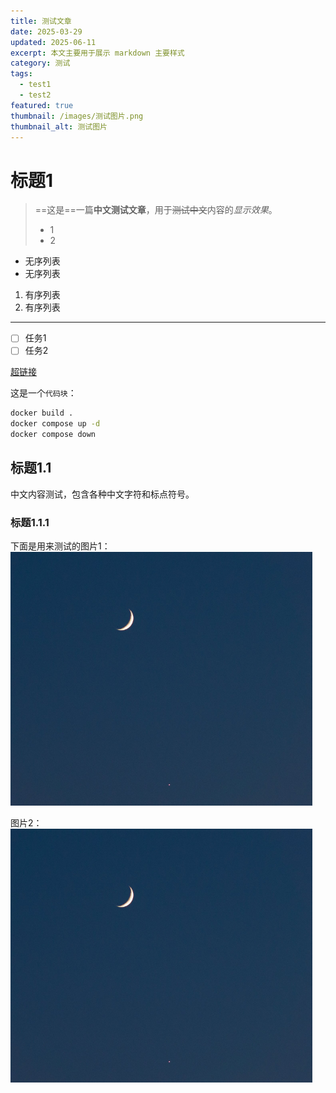 ```yaml
---
title: 测试文章
date: 2025-03-29
updated: 2025-06-11
excerpt: 本文主要用于展示 markdown 主要样式
category: 测试
tags: 
  - test1
  - test2
featured: true
thumbnail: /images/测试图片.png
thumbnail_alt: 测试图片
--- 
```


# 标题1

> ==这是==一篇**中文测试文章**，用于~~测试中文~~内容的*显示效果*。
> - 1
> - 2

- 无序列表
- 无序列表

1. 有序列表
2. 有序列表

---

* [ ] 任务1
* [ ] 任务2

[超链接](https://github.com/yzztin "github")

这是一个`代码块`：
```bash
docker build .
docker compose up -d 
docker compose down
```



## 标题1.1

中文内容测试，包含各种中文字符和标点符号。

### 标题1.1.1

下面是用来测试的图片1：
![测试图片](/images/测试图片.png)




图片2：
![测试图片](/images/测试图片.png)

